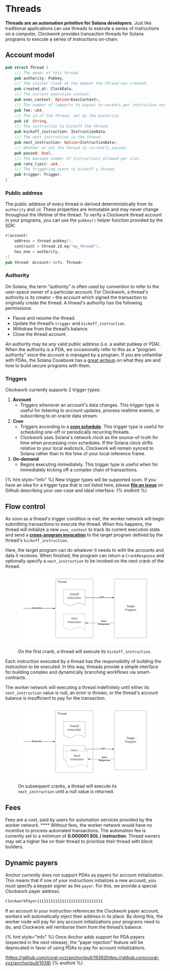 # Threads

**Threads are an automation primitive for Solana developers.** Just like traditional applications can use threads to execute a series of instructions on a computer, Clockwork provides transaction threads for Solana programs to execute a series of instructions on-chain.

## Account model

```rust
pub struct Thread {
    /// The owner of this thread.
    pub authority: Pubkey,
    /// The cluster clock at the moment the thread was created.
    pub created_at: ClockData,
    /// The current execution context.
    pub exec_context: Option<ExecContext>,
    /// The number of lamports to payout to workers per instruction execution.
    pub fee: u64,
    /// The id of the thread, set by the authority.
    pub id: String,
    /// The instruction to kickoff the thread.
    pub kickoff_instruction: InstructionData,
    /// The next instruction in the thread.
    pub next_instruction: Option<InstructionData>,
    /// Whether or not the thread is currently paused.
    pub paused: bool,
    /// The maximum number of instructions allowed per slot.
    pub rate_limit: u64,
    /// The triggering event to kickoff a thread.
    pub trigger: Trigger,
}
```

### Public address

The public address of every thread is derived deterministically from its `authority` and `id`. These properties are immutable and may never change throughout the lifetime of the thread. To verify a Clockwork thread account in your programs, you can use the `pubkey()` helper function provided by the SDK:

```rust
#[account(
    address = thread.pubkey(),
    contraint = thread.id.eq("my_thread"),
    has_one = authority,
)]
pub thread: Account<'info, Thread>
```

### Authority

On Solana, the term “authority” is often used by convention to refer to the user-space owner of a particular account. For Clockwork, a thread's authority is its creator – the account which signed the transaction to originally create the thread. A thread's authority has the following permissions:

* Pause and resume the thread.
* Update the thread’s `trigger` and `kickoff_instruction`.
* Withdraw from the thread’s balance.
* Close the thread account.

An authority may be any valid public address (i.e. a wallet pubkey or PDA). When the authority is a PDA, we occasionally refer to this as a “program authority” since the account is managed by a program. If you are unfamiliar with PDAs, the Solana Cookbook has a [great writeup](https://solanacookbook.com/core-concepts/pdas.html) on what they are and how to build secure programs with them.

### Triggers

Clockwork currently supports 2 trigger types:

1. **Account**
   * Triggers whenever an account's data changes. This trigger type is useful for listening to account updates, process realtime events, or subscribing to an oracle data stream.
2. **Cron**
   * Triggers according to a [**cron schedule**](https://en.wikipedia.org/wiki/Cron). This trigger type is useful for scheduling one-off or periodically recurring threads.
   * Clockwork uses Solana's network clock as the source-of-truth for time when processing cron schedules. If the Solana clock drifts relative to your local wallclock, Clockwork will remain synced to Solana rather than to the time of your local reference frame.
3. **On-demand** &#x20;
   * Begins executing immediately. This trigger type is useful when for immediately kicking off a complex chain of transactions.

{% hint style="info" %}
New trigger types will be supported soon. If you have an idea for a trigger type that is not listed here, please [**file an issue**](https://github.com/clockwork-xyz/clockwork/issues) on Github describing your use-case and ideal interface.
{% endhint %}

## Flow control

As soon as a thread's trigger condition is met, the worker network will begin submitting transactions to execute the thread. When this happens, the thread will initialize a new `exec_context` to track its current execution state and send a [**cross-program invocation**](https://docs.solana.com/developing/programming-model/calling-between-programs) to the target program defined by the thread's `kickoff_instruction`.

Here, the target program can do whatever it needs to with the accounts and data it receives. When finished, the program can return a `CrankResponse` and optionally specify a `next_instruction` to be invoked on the next crank of the thread.

<figure><img src="../.gitbook/assets/Blank document (19).png" alt=""><figcaption><p>On the first crank, a thread will execute its <code>kickoff_instruction</code>.</p></figcaption></figure>

Each instruction executed by a thread has the responsibility of building the instruction to be executed. In this way, threads provide a simple interface for building complex and dynamically branching workflows via smart-contracts.

The worker network will executing a thread indefinitely until either its `next_instruction` value is null, an error is thrown, or the thread's account balance is insufficient to pay for the transaction.

<figure><img src="../.gitbook/assets/Blank document (20).png" alt=""><figcaption><p>On subsequent cranks, a thread will execute its <code>next_instruction</code> until a null value is returned.</p></figcaption></figure>

## Fees

Fees are a cost, paid by users for automation services provided by the worker network. **** Without fees, the worker network would have no incentive to process automated transactions. The automation fee is currently set to a minimum of **0.000001 SOL / instruction**. Thread owners may set a higher fee on their thread to prioritize their thread with block builders.&#x20;

## Dynamic payers

Anchor currently does not support PDAs as payers for account initialization. This means that if one of your instructions initializes a new account, you must specify a keypair signer as the `payer`. For this, we provide a special Clockwork payer address:

```rust
C1ockworkPayer11111111111111111111111111111
```

If an account in your instruction references the Clockwork payer account, workers will automatically inject their address in its place. By doing this, the worker node will pay for any account initializations your programs need to do, and Clockwork will reimburse them from the thread’s balance.

{% hint style="info" %}
Once Anchor adds support for PDA payers (expected in the next release), the “payer injection” feature will be deprecated in favor of using PDAs to pay for account initializations.

[https://github.com/coral-xyz/anchor/pull/1938](https://github.com/coral-xyz/anchor/pull/1938)
{% endhint %}
